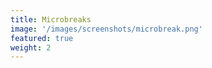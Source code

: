 ```yaml
---
title: Microbreaks
image: '/images/screenshots/microbreak.png'
featured: true
weight: 2
---
```


<!--more-->